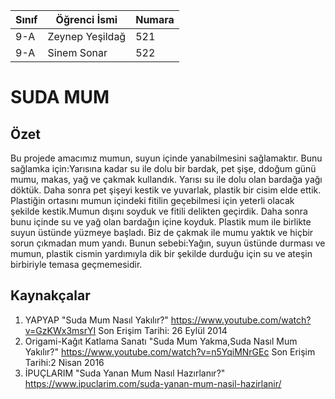 



Sınıf | Öğrenci İsmi  | Numara
-------|----------------|--------
 9-A  | Zeynep Yeşildağ | 521
 9-A  | Sinem Sonar     | 522

# SUDA MUM 
## Özet
Bu projede amacımız mumun, suyun içinde yanabilmesini sağlamaktır. Bunu sağlamka için:Yarısına kadar su ile dolu bir bardak, pet şişe, ddoğum günü mumu, makas, yağ ve çakmak kullandık. Yarısı su ile dolu olan bardağa yağı döktük. Daha sonra pet şişeyi kestik ve yuvarlak, plastik bir cisim elde ettik. Plastiğin ortasını mumun içindeki fitilin geçebilmesi için yeterli olacak şekilde kestik.Mumun dışını soyduk ve fitili delikten geçirdik. Daha sonra bunu içinde su ve yağ olan bardağın içine koyduk. Plastik mum ile birlikte suyun üstünde yüzmeye başladı. Biz de çakmak ile mumu yaktık ve hiçbir sorun çıkmadan mum yandı. Bunun sebebi:Yağın, suyun üstünde durması ve mumun, plastik cismin yardımıyla dik bir şekilde durduğu için  su ve ateşin birbiriyle temasa geçmemesidir. 

## Kaynakçalar  
 
 1. YAPYAP "Suda Mum Nasıl Yakılır?" 
 https://www.youtube.com/watch?v=GzKWx3msrYI
 Son Erişim Tarihi: 26 Eylül 2014
 2. Origami-Kağıt Katlama Sanatı "Suda Mum Yakma,Suda Nasıl Mum Yakılır?"
 https://www.youtube.com/watch?v=n5YqiMNrGEc
 Son Erişim Tarihi:2 Nisan 2016
 3. İPUÇLARIM "Suda Yanan Mum Nasıl Hazırlanır?"
 https://www.ipuclarim.com/suda-yanan-mum-nasil-hazirlanir/
 

